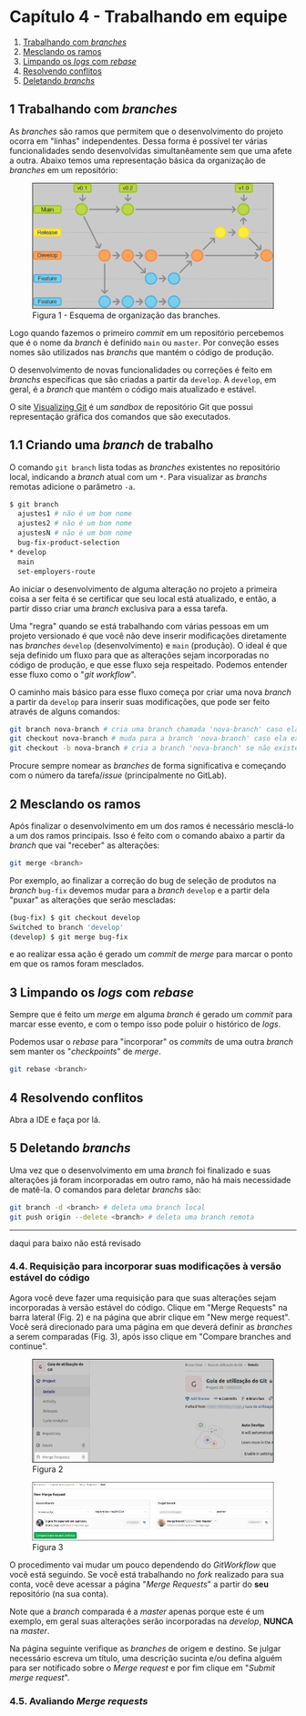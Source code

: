 # Capítulo 4 - Trabalhando em equipe

1. [Trabalhando com _branches_](#1-trabalhando-com-_branches_)  
2. [Mesclando os ramos](#2-mesclando-os-ramos)  
3. [Limpando os _logs_ com _rebase_](#3-limpando-os-_logs_-com-_rebase_)  
4. [Resolvendo conflitos](#4-resolvendo-conflitos)  
5. [Deletando _branchs_](#5-Deletando-_branchs_)  

## 1 Trabalhando com _branches_

As _branches_ são ramos que permitem que o desenvolvimento do projeto ocorra em "linhas" independentes. Dessa forma é possível ter várias funcionalidades sendo desenvolvidas simultanêamente sem que uma afete a outra. Abaixo temos uma representação básica da organização de _branches_ em um repositório:

<figure>
	<img src="cap4-1-branches.png"/>
	<figcaption>Figura 1 - Esquema de organização das branches.</figcaption>
</figure>

Logo quando fazemos o primeiro _commit_ em um repositório percebemos que é o nome da _branch_ é definido `main` ou `master`. Por conveção esses nomes são utilizados nas _branchs_ que mantém o código de produção. 

O desenvolvimento de novas funcionalidades ou correções é feito em _branchs_ específicas que são criadas a partir da `develop`. A `develop`, em geral, é a _branch_ que mantém o código mais atualizado e estável.

O site [Visualizing Git](https://git-school.github.io/visualizing-git/) é um _sandbox_ de repositório Git que possui representação gráfica dos comandos que são executados.

## 1.1 Criando uma _branch_ de trabalho

O comando `git branch` lista todas as _branches_ existentes no repositório local, indicando a _branch_ atual com um `*`. Para visualizar as _branchs_ remotas adicione o parâmetro `-a`.

```sh
$ git branch 
  ajustes1 # não é um bom nome
  ajustes2 # não é um bom nome
  ajustesN # não é um bom nome
  bug-fix-product-selection
* develop
  main
  set-employers-route
```

Ao iniciar o desenvolvimento de alguma alteração no projeto a primeira coisa a ser feita é se certificar que seu local está atualizado, e então, a partir disso criar uma _branch_ exclusiva para a essa tarefa. 

Uma "regra" quando se está trabalhando com várias pessoas em um projeto versionado é que você não deve inserir modificações diretamente nas _branches_ `develop` (desenvolvimento) e `main` (produção). O ideal é que seja definido um fluxo para que as alterações sejam incorporadas no código de produção, e que esse fluxo seja respeitado. Podemos entender esse fluxo como o "_git workflow_".

O caminho mais básico para esse fluxo começa por criar uma nova _branch_ a partir da `develop` para inserir suas modificações, que pode ser feito através de alguns comandos:

```sh
git branch nova-branch # cria uma branch chamada 'nova-branch' caso ela não exista
git checkout nova-branch # muda para a branch 'nova-branch' caso ela exista
git checkout -b nova-branch # cria a branch 'nova-branch' se não existe e muda para ela
```

Procure sempre nomear as _branches_ de forma significativa e começando com o número da tarefa/_issue_ (principalmente no GitLab).

## 2 Mesclando os ramos

Após finalizar o desenvolvimento em um dos ramos é necessário mesclá-lo a um dos ramos principais. Isso é feito com o comando abaixo a partir da _branch_ que vai "receber" as alterações:

```sh
git merge <branch>
```

Por exemplo, ao finalizar a correção do bug de seleção de produtos na _branch_ `bug-fix` devemos mudar para a _branch_ `develop` e a partir dela "puxar" as alterações que serão mescladas:

```sh
(bug-fix) $ git checkout develop
Switched to branch 'develop'
(develop) $ git merge bug-fix
```

e ao realizar essa ação é gerado um _commit_ de _merge_ para marcar o ponto em que os ramos foram mesclados.

## 3 Limpando os _logs_ com _rebase_

Sempre que é feito um _merge_ em alguma _branch_ é gerado um _commit_ para marcar esse evento, e com o tempo isso pode poluir o histórico de _logs_. 

Podemos usar o _rebase_ para "incorporar" os _commits_ de uma outra _branch_ sem manter os "_checkpoints_" de _merge_.

```sh
git rebase <branch>
```

## 4 Resolvendo conflitos

Abra a IDE e faça por lá.

## 5 Deletando _branchs_

Uma vez que o desenvolvimento em uma _branch_ foi finalizado e suas alterações já foram incorporadas em outro ramo, não há mais necessidade de matê-la. O comandos para deletar _branchs_ são:

```sh
git branch -d <branch> # deleta uma branch local
git push origin --delete <branch> # deleta uma branch remota
```

---

daqui para baixo não está revisado

### 4.4. Requisição para incorporar suas modificações à versão estável do código<a name='secao4.4'></a>

Agora você deve fazer uma requisição para que suas alterações sejam incorporadas à versão estável do código. Clique em "Merge Requests" na barra lateral (Fig. 2) e na página que abrir clique em "New merge request". Você será direcionado para uma página em que deverá definir as _branches_ a serem comparadas (Fig. 3), após isso clique em "Compare branches and continue".

<figure>
	<img src="cap4-2-merge.png"/>
	<figcaption>Figura 2</figcaption>
</figure>

<figure>
	<img src="cap4-3-merge.png"/>
	<figcaption>Figura 3</figcaption>
</figure>

O procedimento vai mudar um pouco dependendo do _GitWorkflow_ que você está seguindo. Se você está trabalhando no _fork_ realizado para sua conta, você deve acessar a página "_Merge Requests_" a partir do **seu** repositório (na sua conta).

Note que a _branch_ comparada é a _master_ apenas porque este é um exemplo, em geral suas alterações serão incorporadas na _develop_, **NUNCA** na _master_.

Na página seguinte verifique as _branches_ de origem e destino. Se julgar necessário escreva um título, uma descrição sucinta e/ou defina alguém para ser notificado sobre o _Merge request_ e por fim clique em "_Submit merge request_".

### 4.5. Avaliando _Merge requests_<a name='secao4.5'></a>
